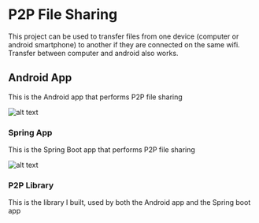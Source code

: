 # P2P File Sharing

This project can be used to transfer files from one device (computer or android smartphone) to another if they are connected on the same wifi.
Transfer between computer and android also works.

## Android App

This is the Android app that performs P2P file sharing

![alt text](https://raw.githubusercontent.com/nelson888/P2P-File-Sharing/master/screenshots/android.png)

### Spring App

This is the Spring Boot app that performs P2P file sharing

![alt text](https://raw.githubusercontent.com/nelson888/P2P-File-Sharing/master/screenshots/desktop.png)

### P2P Library

This is the library I built, used by both the Android app and the Spring boot app

